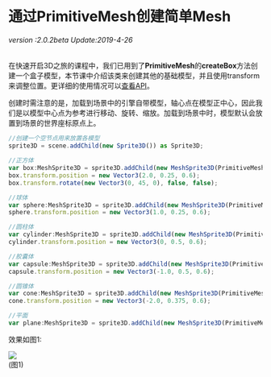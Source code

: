 # 通过PrimitiveMesh创建简单Mesh

###### *version :2.0.2beta   Update:2019-4-26*

​	在快速开启3D之旅的课程中，我们已用到了**PrimitiveMesh**的**createBox**方法创建一个盒子模型，本节课中介绍该类来创建其他的基础模型，并且使用transform来调整位置。更详细的使用情况可以[查看API](https://layaair.ldc.layabox.com/api2/Chinese/index.html?category=Core&class=laya.d3.resource.models.PrimitiveMesh)。

创建时需注意的是，加载到场景中的引擎自带模型，轴心点在模型正中心，因此我们是以模型中心点为参考进行移动、旋转、缩放。加载到场景中时，模型默认会放置到场景的世界座标原点上。

```typescript
//创建一个空节点用来放置各模型
sprite3D = scene.addChild(new Sprite3D()) as Sprite3D;

//正方体
var box:MeshSprite3D = sprite3D.addChild(new MeshSprite3D(PrimitiveMesh.createBox(0.5, 0.5, 0.5))) as MeshSprite3D;
box.transform.position = new Vector3(2.0, 0.25, 0.6);
box.transform.rotate(new Vector3(0, 45, 0), false, false);

//球体
var sphere:MeshSprite3D = sprite3D.addChild(new MeshSprite3D(PrimitiveMesh.createSphere(0.25, 20, 20))) as MeshSprite3D;
sphere.transform.position = new Vector3(1.0, 0.25, 0.6);

//圆柱体
var cylinder:MeshSprite3D = sprite3D.addChild(new MeshSprite3D(PrimitiveMesh.createCylinder(0.25, 1, 20))) as MeshSprite3D;
cylinder.transform.position = new Vector3(0, 0.5, 0.6);

//胶囊体
var capsule:MeshSprite3D = sprite3D.addChild(new MeshSprite3D(PrimitiveMesh.createCapsule(0.25, 1, 10, 20))) as MeshSprite3D;
capsule.transform.position = new Vector3(-1.0, 0.5, 0.6);

//圆锥体
var cone:MeshSprite3D = sprite3D.addChild(new MeshSprite3D(PrimitiveMesh.createCone(0.25, 0.75))) as MeshSprite3D;
cone.transform.position = new Vector3(-2.0, 0.375, 0.6);

//平面
var plane:MeshSprite3D = sprite3D.addChild(new MeshSprite3D(PrimitiveMesh.createPlane(6, 6, 10, 10))) as MeshSprite3D;
```

效果如图1:

![](img/1.png)<br>(图1)

